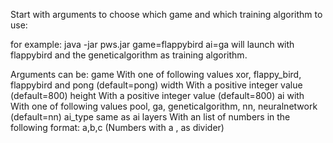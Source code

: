Start with arguments to choose which game and which training algorithm to use:

for example: java -jar pws.jar game=flappybird ai=ga 
will launch with flappybird and the geneticalgorithm as training algorithm.
     
Arguments can be:
game    With one of following values xor, flappy_bird, flappybird and pong (default=pong)
width   With a positive integer value (default=800)
height  With a positive integer value (default=800)
ai with With one of following values pool, ga, geneticalgorithm, nn, neuralnetwork (default=nn)
ai_type same as ai
layers  With an list of numbers in the following format: a,b,c (Numbers with a , as divider)